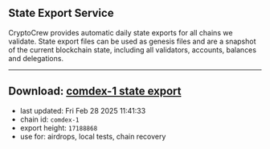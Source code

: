 ## State Export Service
CryptoCrew provides automatic daily state exports for all chains we validate. State export files can be used as genesis files and are a snapshot of the current blockchain state, including all validators, accounts, balances and delegations.

---
**Download: [comdex-1 state export](https://dl-eu2.ccvalidators.com/SERVICE/comdex/comdex-1_export_17188868.json)**
---

- last updated: Fri Feb 28 2025 11:41:33
- chain id: `comdex-1`
- export height: `17188868`
- use for: airdrops, local tests, chain recovery

